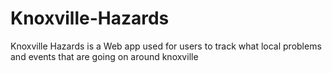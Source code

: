 # Knoxville-Hazards
Knoxville Hazards is a Web app used for users to track what local problems and events that are going on around knoxville
